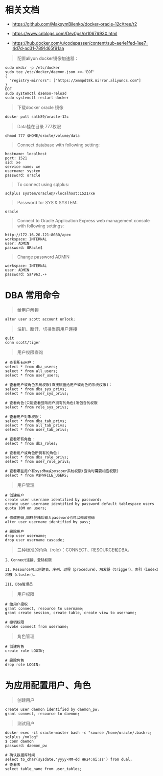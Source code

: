# 相关文档

- https://github.com/MaksymBilenko/docker-oracle-12c/tree/r2

- https://www.cnblogs.com/Dev0ps/p/10676930.html

- https://hub.docker.com/u/codepasser/content/sub-ae4e1fed-1ee7-4d7d-ad31-7891d65f91aa

> 配置aliyun docker镜像加速器：

```
sudo mkdir -p /etc/docker
sudo tee /etc/docker/daemon.json <<-'EOF'
{
  "registry-mirrors": ["https://xmmpdt8k.mirror.aliyuncs.com"]
}
EOF
sudo systemctl daemon-reload
sudo systemctl restart docker
```

> 下载docker oracle 镜像

```
docker pull sath89/oracle-12c
```

> Data挂在目录 777权限

```
chmod 777 $HOME/oracle/volume/data
```

> Connect database with following setting:

```
hostname: localhost
port: 1521
sid: xe
service name: xe
username: system
password: oracle
```

> To connect using sqlplus:

```
sqlplus system/oracle@//localhost:1521/xe
```

> Password for SYS & SYSTEM:

```
oracle
```


> Connect to Oracle Application Express web management console with following settings:

```
http://172.16.20.121:8080/apex
workspace: INTERNAL
user: ADMIN
password: 0Racle$
```

> Change password ADMIN

```
workspace: INTERNAL
user: ADMIN
password: Sa*963.-+
```

# DBA 常用命令

> 给用户解锁

```
alter user scott account unlock;
```

> 注销、断开、切换当前用户连接

```
quit
conn scott/tiger
```

> 用户权限查询

```
# 查看所有用户：
select * from dba_users;
select * from all_users;
select * from user_users;

# 查看用户或角色系统权限(直接赋值给用户或角色的系统权限)：
select * from dba_sys_privs;
select * from user_sys_privs;

# 查看角色(只能查看登陆用户拥有的角色)所包含的权限
select * from role_sys_privs;

# 查看用户对象权限：
select * from dba_tab_privs;
select * from all_tab_privs;
select * from user_tab_privs;

# 查看所有角色：
select * from dba_roles;

# 查看用户或角色所拥有的角色：
select * from dba_role_privs;
select * from user_role_privs;

# 查看哪些用户有sysdba或sysoper系统权限(查询时需要相应权限)
select * from V$PWFILE_USERS;
```

> 用户管理

```
# 创建用户
create user username identified by password;
create user username identified by password default tablespace users quota 10M on users;

# 修改密码,同样登陆后输入password也可以修改密码
alter user username identified by pass;

# 删除用户
drop user username;
drop user username cascade;
```

> 三种标准的角色（role）：CONNECT、RESOURCE和DBA。

```
I、Connect连接、登陆权限

II、Resource可以创建表、序列、过程（procedure）、触发器（trigger）、索引（index）和簇（cluster）。

III、Dba管理员
```

>  用户权限

```
# 给用户授权
grant connect, resource to username;
grant create session, create table, create view to username;

# 撤销权限
revoke connect from username;
```


>  角色管理

```
# 创建角色
create role LOGIN;

# 删除角色
drop role LOGIN;
```

# 为应用配置用户、角色

> 创建用户
```
create user daemon identified by daemon_pw;
grant connect, resource to daemon;
```

> 测试用户

```
docker exec -it oracle-master bash -c "source /home/oracle/.bashrc; sqlplus /nolog"
$ conn daemon
password: daemon_pw
```

```
# 确认数据库时间
select to_char(sysdate,'yyyy-MM-dd HH24:mi:ss') from dual;
# 查看表
select table_name from user_tables;
```

